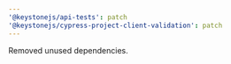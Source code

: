 ```yaml
---
'@keystonejs/api-tests': patch
'@keystonejs/cypress-project-client-validation': patch
---
```


Removed unused dependencies.
